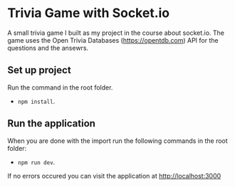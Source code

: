 # Trivia Game with Socket.io

A small trivia game I built as my project in the course about socket.io.
The game uses the Open Trivia Databases (https://opentdb.com) API for the questions and the ansewrs.

## Set up project

Run the command in the root folder.

- `npm install`.

## Run the application

When you are done with the import run the following commands in the root folder:

- `npm run dev`.

If no errors occured you can visit the application at [http://localhost:3000](http://localhost:3000/)
